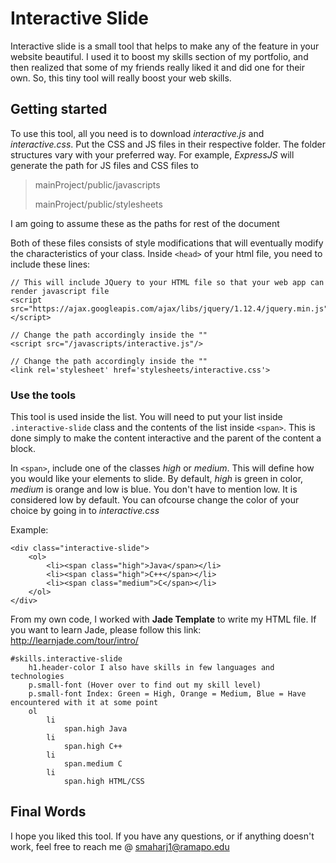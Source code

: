 # Interactive Slide
Interactive slide is a small tool that helps to make any of the feature in your website beautiful. I used it to boost my skills section of my portfolio, and then realized that some of my friends really liked it and did one for their own.
So, this tiny tool will really boost your web skills.

## Getting started
To use this tool, all you need is to download *interactive.js* and *interactive.css*. Put the CSS and JS files in their respective folder. The folder structures vary with your preferred way.
For example, *ExpressJS* will generate the path for JS files and CSS files to
> mainProject/public/javascripts
>
> mainProject/public/stylesheets

I am going to assume these as the paths for rest of the document

Both of these files consists of style modifications that will eventually modify the characteristics of your class.
Inside `<head>` of your html file, you need to include these lines:

    // This will include JQuery to your HTML file so that your web app can render javascript file
    <script src="https://ajax.googleapis.com/ajax/libs/jquery/1.12.4/jquery.min.js"></script>
    
    // Change the path accordingly inside the ""
    <script src="/javascripts/interactive.js"/>

    // Change the path accordingly inside the ""
    <link rel='stylesheet' href='stylesheets/interactive.css'>

### Use the tools
This tool is used inside the list. You will need to put your list inside `.interactive-slide` class and the contents of the list inside `<span>`. This is done simply to make the content interactive and the parent of the content 
a block. 

In `<span>`, include one of the classes *high* or *medium*. This will define how you would like your elements to slide. By default, *high* is green in color, *medium* is orange and low is blue. You don't have to mention low. 
It is considered low by default. You can ofcourse change the color of your choice by going in to *interactive.css*

Example: 

    <div class="interactive-slide">
        <ol>
            <li><span class="high">Java</span></li>
            <li><span class="high">C++</span></li>
            <li><span class="medium">C</span></li>
        </ol>
    </div>

From my own code, I worked with **Jade Template** to write my HTML file. If you want to learn Jade, please follow this link: http://learnjade.com/tour/intro/

    #skills.interactive-slide
        h1.header-color I also have skills in few languages and technologies
        p.small-font (Hover over to find out my skill level)
        p.small-font Index: Green = High, Orange = Medium, Blue = Have encountered with it at some point
        ol
            li
                span.high Java 
            li
                span.high C++
            li
                span.medium C
            li
                span.high HTML/CSS

## Final Words
I hope you liked this tool. If you have any questions, or if anything doesn't work, feel free to reach me @ smaharj1@ramapo.edu
